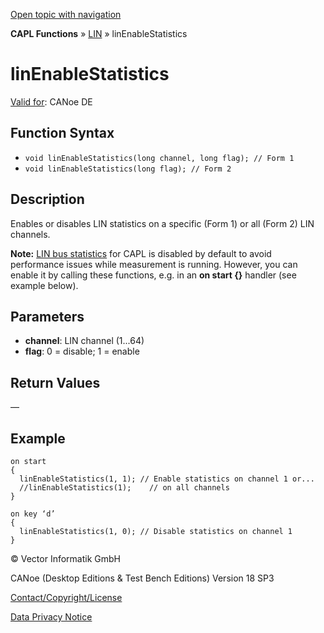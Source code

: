 [Open topic with navigation](../../../../../CANoeDEFamily.htm#Topics/CAPLFunctions/LIN/Functions/CAPLfunctionLINEnableStatistics.md)

**CAPL Functions** » [LIN](../CAPLfunctionsLINOverview.md) » linEnableStatistics

# linEnableStatistics

[Valid for](../../../Shared/FeatureAvailability.md):  CANoe DE

## Function Syntax

- `void linEnableStatistics(long channel, long flag); // Form 1`
- `void linEnableStatistics(long flag); // Form 2`

## Description

Enables or disables LIN statistics on a specific (Form 1) or all (Form 2) LIN channels.

**Note:** [LIN bus statistics](../CAPLfunctionsLINOverview.md#BMBusStatistics) for CAPL is disabled by default to avoid performance issues while measurement is running. However, you can enable it by calling these functions, e.g. in an **on start {}** handler (see example below).

## Parameters

- **channel**: LIN channel (1...64)
- **flag**: 0 = disable; 1 = enable

## Return Values

—

## Example

```plaintext
on start
{
  linEnableStatistics(1, 1); // Enable statistics on channel 1 or...
  //linEnableStatistics(1);    // on all channels
}

on key ‘d’
{
  linEnableStatistics(1, 0); // Disable statistics on channel 1
}
```

© Vector Informatik GmbH

CANoe (Desktop Editions & Test Bench Editions) Version 18 SP3

[Contact/Copyright/License](../../../Shared/ContactCopyrightLicense.md)

[Data Privacy Notice](https://www.vector.com/int/en/company/get-info/privacy-policy/)
